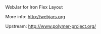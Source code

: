 WebJar for Iron Flex Layout

More info: http://webjars.org

Upstream: http://www.polymer-project.org/
